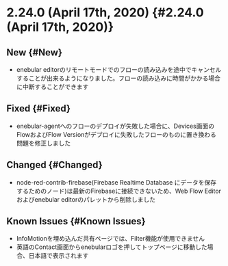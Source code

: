 # 2.24.0 (April 17th, 2020) {#2.24.0 (April 17th, 2020)}

## New {#New}

- enebular editorのリモートモードでのフローの読み込みを途中でキャンセルすることが出来るようになりました。フローの読み込みに時間がかかる場合に中断することができます

## Fixed {#Fixed}

- enebular-agentへのフローのデプロイが失敗した場合に、Devices画面のFlowおよびFlow Versionがデプロイに失敗したフローのものに置き換わる問題を修正しました

## Changed {#Changed}

- node-red-contrib-firebase(Firebase Realtime Database にデータを保存するためのノード)は最新のFirebaseに接続できないため、Web Flow Editorおよびenebular editorのパレットから削除しました

## Known Issues {#Known Issues}

- InfoMotionを埋め込んだ共有ページでは、Filter機能が使用できません
- 英語のContact画面からenebularロゴを押してトップページに移動した場合、日本語で表示されます
